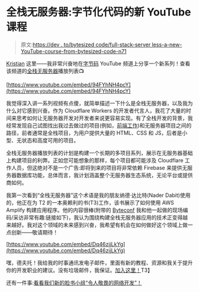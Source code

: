 # 全栈无服务器:字节化代码的新 YouTube 课程

> 原文:[https://dev . to/bytesized code/full-stack-server less-a-new-YouTube-course-from-bytesized-code-n71](https://dev.to/bytesizedcode/full-stack-serverless-a-new-youtube-course-from-bytesized-code-n71)

[Kristian](https://twitter.com/signalnerve) 这里——我非常兴奋地在[字节码](https://www.youtube.com/watch?v=94FYhNH4pcY&list=PLH_Crma-Dc9NSWCnT6D_fA5RdJJsneVmK) YouTube 频道上分享一个新系列！查看该频道的[全栈无服务器](https://www.youtube.com/watch?v=94FYhNH4pcY&list=PLH_Crma-Dc9NSWCnT6D_fA5RdJJsneVmK)播放列表📺

[https://www.youtube.com/embed/94FYhNH4pcY](https://www.youtube.com/embed/94FYhNH4pcY)

我觉得深入讲一系列视频有点傻，就简单描述一下什么是全栈无服务器，以及我为什么对它感到兴奋。作为 Cloudflare Workers 的开发者代言人，我花了大量的时间来思考如何让无服务器开发对开发者来说更容易实现。有了全栈开发的背景，我经常发现自己试图找出我过去做过的项目(例如，[前端工作](https://frontendjobs.tech/))和无服务器项目之间的路径，前者通常是全栈项目，为用户提供大量的 HTML、CSS 和 JS，后者是小型、无状态和高度可用的项目。

全栈无服务器播放列表的计划是构建一个长期的多项目系列，展示在无服务器基础上构建项目的利弊。正如您可能想象的那样，每个项目都可能涉及 Cloudflare 工作人员，但这绝对不是一个广告:即将到来的项目将非常依赖 Firebase 来提供无服务器数据库功能，总体而言，我计划涵盖整个无服务器生态系统，无论平台或提供商如何。

我第一次看到“全栈无服务器”这个术语是我的朋友纳德·达比特(Nader Dabit)使用的，他正在为 T2 的一本奥赖利的书(T3)工作，该书展示了如何使用 AWS Amplify 构建应用程序。他的内容很棒(附带的 [Byteconf](https://www.byteconf.com/) 我和他一起做的现场编码/采访非常有趣:链接如下)，我认为围绕构建全栈无服务器应用的技术正变得越来越好。我对这个领域的未来感到兴奋，我希望有机会在如何做好这个领域上做一点创新——敬请期待！

[https://www.youtube.com/embed/Dq46zjjLkYg](https://www.youtube.com/embed/Dq46zjjLkYg)

嘿，德夫托！我给我的时事通讯发电子邮件，里面有新的教程、资源和我关于提升你的开发职业的建议。没有垃圾邮件，我保证。[加入这里！](https://www.bytesized.xyz/newsletter)T3】

还有一件事:[看看我们新的脸书小组“令人敬畏的网络开发”！](https://www.facebook.com/groups/awesomewebdev/)